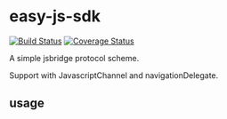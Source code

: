 
# easy-js-sdk


[![Build Status](https://app.travis-ci.com/hsycc/easy-js-sdk.svg?branch=main)](https://app.travis-ci.com/hsycc/easy-js-sdk) [![Coverage Status](https://coveralls.io/repos/github/hsycc/easy-js-sdk/badge.svg?branch=main)](https://coveralls.io/github/hsycc/easy-js-sdk?branch=main)


A simple jsbridge protocol scheme.

Support with JavascriptChannel and navigationDelegate.


## usage



